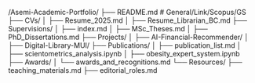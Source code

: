 /Asemi-Academic-Portfolio/
├── README.md             # General/Link/Scopus/GS
├── CVs/
│   ├── Resume_2025.md
│   ├── Resume_Librarian_BC.md
├── Supervisions/
│   ├── index.md
│   ├── MSc_Theses.md
│   ├── PhD_Dissertations.md
├── Projects/
│   ├── AI-Financial-Recommender/
│   ├── Digital-Library-MUI/
├── Publications/
│   ├── publication_list.md
│   ├── scientometrics_analysis.ipynb
│   ├── obesity_expert_system.ipynb
├── Awards/
│   └── awards_and_recognitions.md
└── Resources/
    ├── teaching_materials.md
    ├── editorial_roles.md
